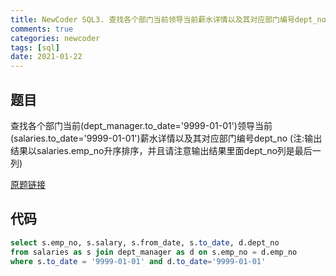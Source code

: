 ```yaml
---
title: NewCoder SQL3. 查找各个部门当前领导当前薪水详情以及其对应部门编号dept_no
comments: true
categories: newcoder
tags: [sql]
date: 2021-01-22
---
```


## 题目

查找各个部门当前(dept_manager.to_date='9999-01-01')领导当前(salaries.to_date='9999-01-01')薪水详情以及其对应部门编号dept_no
(注:输出结果以salaries.emp_no升序排序，并且请注意输出结果里面dept_no列是最后一列)

[原题链接](https://www.nowcoder.com/practice/c63c5b54d86e4c6d880e4834bfd70c3b?tpId=82&&tqId=29755&rp=1&ru=/ta/sql&qru=/ta/sql/question-ranking)

## 代码
```sql
select s.emp_no, s.salary, s.from_date, s.to_date, d.dept_no
from salaries as s join dept_manager as d on s.emp_no = d.emp_no
where s.to_date = '9999-01-01' and d.to_date='9999-01-01'
```